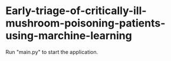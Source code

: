 # Early-triage-of-critically-ill-mushroom-poisoning-patients-using-marchine-learning

Run "main.py" to start the application.
